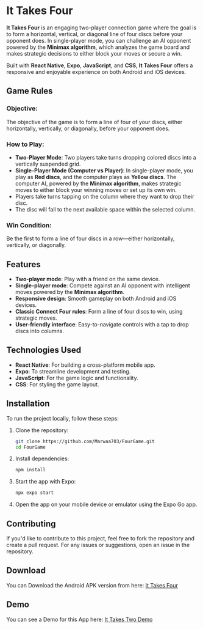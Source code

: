 # It Takes Four

**It Takes Four** is an engaging two-player connection game where the goal is to form a horizontal, vertical, or diagonal line of four discs before your opponent does. In single-player mode, you can challenge an AI opponent powered by the **Minimax algorithm**, which analyzes the game board and makes strategic decisions to either block your moves or secure a win.

Built with **React Native**, **Expo**, **JavaScript**, and **CSS**, **It Takes Four** offers a responsive and enjoyable experience on both Android and iOS devices.

## Game Rules

### Objective:
The objective of the game is to form a line of four of your discs, either horizontally, vertically, or diagonally, before your opponent does. 

### How to Play:
- **Two-Player Mode**: Two players take turns dropping colored discs into a vertically suspended grid.
- **Single-Player Mode (Computer vs Player)**: In single-player mode, you play as **Red discs**, and the computer plays as **Yellow discs**. The computer AI, powered by the **Minimax algorithm**, makes strategic moves to either block your winning moves or set up its own win.
- Players take turns tapping on the column where they want to drop their disc.
- The disc will fall to the next available space within the selected column.

### Win Condition:
Be the first to form a line of four discs in a row—either horizontally, vertically, or diagonally.

## Features

- **Two-player mode**: Play with a friend on the same device.
- **Single-player mode**: Compete against an AI opponent with intelligent moves powered by the **Minimax algorithm**.
- **Responsive design**: Smooth gameplay on both Android and iOS devices.
- **Classic Connect Four rules**: Form a line of four discs to win, using strategic moves.
- **User-friendly interface**: Easy-to-navigate controls with a tap to drop discs into columns.

## Technologies Used

- **React Native**: For building a cross-platform mobile app.
- **Expo**: To streamline development and testing.
- **JavaScript**: For the game logic and functionality.
- **CSS**: For styling the game layout.

## Installation

To run the project locally, follow these steps:

1. Clone the repository:

    ```bash
    git clone https://github.com/Marwaa703/FourGame.git
    cd FourGame
    ```

2. Install dependencies:

    ```bash
    npm install
    ```

3. Start the app with Expo:

    ```bash
   npx expo start
    ```

4. Open the app on your mobile device or emulator using the Expo Go app.

## Contributing

If you'd like to contribute to this project, feel free to fork the repository and create a pull request. For any issues or suggestions, open an issue in the repository.

## Download 

You can Download the Android APK version from here: [It Takes Four](https://expo.dev/artifacts/eas/6V2Cb2SfzxHm3wFxxpPeKs.apk)

## Demo 
You can see a Demo for this App here: [It Takes Two Demo](https://youtube.com/shorts/I6N23_1Jh0Y?si=DNNSo8LseidhuIHc)


